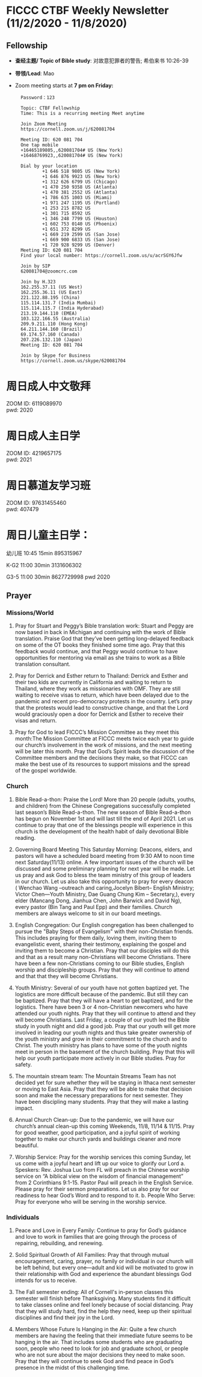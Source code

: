 
# FICCC CTBF Weekly Newsletter (11/2/2020 - 11/8/2020)

 
## Fellowship
- **查经主题/ Topic of Bible study**: 对故意犯罪者的警告; 希伯来书 10:26-39
- **带领/Lead**: Mao
		


- Zoom meeting starts at **7 pm on Friday:**
		
		Password：123

		Topic: CTBF Fellowship
		Time: This is a recurring meeting Meet anytime
		
		Join Zoom Meeting
		https://cornell.zoom.us/j/620081704
		
		Meeting ID: 620 081 704
		One tap mobile
		+16465189805,,620081704# US (New York)
		+16468769923,,620081704# US (New York)
		
		Dial by your location
		        +1 646 518 9805 US (New York)
		        +1 646 876 9923 US (New York)
		        +1 312 626 6799 US (Chicago)
		        +1 470 250 9358 US (Atlanta)
		        +1 470 381 2552 US (Atlanta)
		        +1 786 635 1003 US (Miami)
		        +1 971 247 1195 US (Portland)
		        +1 253 215 8782 US
		        +1 301 715 8592 US
		        +1 346 248 7799 US (Houston)
		        +1 602 753 0140 US (Phoenix)
		        +1 651 372 8299 US
		        +1 669 219 2599 US (San Jose)
		        +1 669 900 6833 US (San Jose)
		        +1 720 928 9299 US (Denver)
		Meeting ID: 620 081 704
		Find your local number: https://cornell.zoom.us/u/acrSGY6Jfw
		
		Join by SIP
		620081704@zoomcrc.com
		
		Join by H.323
		162.255.37.11 (US West)
		162.255.36.11 (US East)
		221.122.88.195 (China)
		115.114.131.7 (India Mumbai)
		115.114.115.7 (India Hyderabad)
		213.19.144.110 (EMEA)
		103.122.166.55 (Australia)
		209.9.211.110 (Hong Kong)
		64.211.144.160 (Brazil)
		69.174.57.160 (Canada)
		207.226.132.110 (Japan)
		Meeting ID: 620 081 704
		
		Join by Skype for Business
		https://cornell.zoom.us/skype/620081704

<!--
# Prayer meeting:
	
** Monthly prayer meeting at 7:30 pm on Wednesday （10/21/2020）:**



Join Zoom Meeting
https://cornell.zoom.us/j/97742522979?pwd=S1dwQUk2QTk0NGIySHRVMTA4L2JTUT09

Meeting ID: 977 4252 2979
Passcode: 123
One tap mobile
+16468769923,,97742522979# US (New York)
+16465189805,,97742522979# US (New York)

Dial by your location
        +1 646 876 9923 US (New York)
        +1 646 518 9805 US (New York)
        +1 470 381 2552 US (Atlanta)
        +1 651 372 8299 US (St. Paul)
        +1 786 635 1003 US (Miami)
        +1 301 715 8592 US (Germantown)
        +1 312 626 6799 US (Chicago)
        +1 470 250 9358 US (Atlanta)
        +1 669 900 6833 US (San Jose)
        +1 720 928 9299 US (Denver)
        +1 971 247 1195 US (Portland)
        +1 253 215 8782 US (Tacoma)
        +1 346 248 7799 US (Houston)
        +1 602 753 0140 US (Phoenix)
        +1 669 219 2599 US (San Jose)
Meeting ID: 977 4252 2979
Find your local number: https://cornell.zoom.us/u/atfiiyOJ

Join by SIP
97742522979@zoomcrc.com

Join by H.323
162.255.37.11 (US West)
162.255.36.11 (US East)
115.114.131.7 (India Mumbai)
115.114.115.7 (India Hyderabad)
213.19.144.110 (Amsterdam Netherlands)
213.244.140.110 (Germany)
103.122.166.55 (Australia)
149.137.40.110 (Singapore)
64.211.144.160 (Brazil)
69.174.57.160 (Canada)
207.226.132.110 (Japan)
Meeting ID: 977 4252 2979
Passcode: 123

Join by Skype for Business
https://cornell.zoom.us/skype/97742522979

-->




# 周日成人中文敬拜      
ZOOM ID: 6119089970     
pwd: 2020

# 周日成人主日学          
ZOOM ID: 4219657175      
pwd: 2021
	
# 周日慕道友学习班      
ZOOM ID: 97631455460   
pwd: 407479

# 周日儿童主日学： 

幼儿班  10:45      15min       895315967

K-G2      11:00      30min       3131606302

G3-5      11:00      30min       8627729998
pwd 2020

## Prayer

### Missions/World 
1) Pray for Stuart and Peggy’s Bible translation work: Stuart and Peggy are now based in back in Michigan and continuing with the work of Bible translation. Praise God that they’ve been getting long-delayed feedback on some of the OT books they finished some time ago. Pray that this feedback would continue, and that Peggy would continue to have opportunities for mentoring via email as she trains to work as a Bible translation consultant.
 
2) Pray for Derrick and Esther return to Thailand:  Derrick and Esther and their two kids are currently in California and waiting to return to Thailand, where they work as missionaries with OMF. They are still waiting to receive visas to return, which have been delayed due to the pandemic and recent pro-democracy protests in the country. Let’s pray that the protests would lead to constructive change, and that the Lord would graciously open a door for Derrick and Esther to receive their visas and return.
 
3) Pray for God to lead FICCC’s Mission Committee as they meet this month:The Mission Committee at FICCC meets twice each year to guide our church’s involvement in the work of missions, and the next meeting will be later this month. Pray that God’s Spirit leads the discussion of the Committee members and the decisions they make, so that FICCC can make the best use of its resources to support missions and the spread of the gospel worldwide.




### Church                                                                                                                                                                                                                                                                             
1. Bible Read-a-thon: Praise the Lord! More than 20 people (adults, youths, and children) from the Chinese Congregations successfully completed last season’s Bible Read-a-thon. The new season of Bible Read-a-thon has begun on November 1st and will last till the end of April 2021. Let us continue to pray that one of the blessings people will experience in this church is the development of the health habit of daily devotional Bible reading.

2. Governing Board Meeting This Saturday Morning: Deacons, elders, and pastors will have a scheduled board meeting from 9:30 AM to noon time next Saturday(11/13) online. A few important issues of the church will be discussed and some preliminary planning for next year will be made. Let us pray and ask God to bless the team ministry of this group of leaders in our church. Let us also take this opportunity to pray for every deacon (   Wenchao Wang –outreach and caring,Jocelyn Bibert– English Ministry; Victor Chen—Youth Ministry, Dae Guang Chung Kim – Secretary,), every elder (Mancang Dong, Jianhua Chen, John Barwick and David Ng), every pastor (Bin Tang and Paul Epp) and their families. Church members are always welcome to sit in our board meetings.

3. English Congregation: Our English congregation has been challenged to pursue the "Baby Steps of Evangelism" with their non-Christian friends.  This includes praying for them daily, loving them, inviting them to evangelistic event, sharing their testimony, explaining the gospel and inviting them to become a Christian.  Pray that our disciples will do this and that as a result many non-Christians will become Christians. There have been a few non-Christians coming to our Bible studies, English worship and discipleship groups.  Pray that they will continue to attend and that that they will become Christians.

4. Youth Ministry: Several of our youth have not gotten baptized yet.  The logistics are more difficult because of the pandemic.  But still they can be baptized.  Pray that they will have a heart to get baptized, and for the logistics. There have been 3 or 4 non-Christian newcomers who have attended our youth nights.  Pray that they will continue to attend and they will become Christians. Last Friday, a couple of our youth led the Bible study in youth night and did a good job.  Pray that our youth will get more involved in leading our youth nights and thus take greater ownership of the youth ministry and grow in their commitment to the church and to Christ. The youth ministry has plans to have some of the youth nights meet in person in the basement of the church building.  Pray that this will help our youth participate more actively in our Bible studies.  Pray for safety.

5. The mountain stream team:  The Mountain Streams Team has not decided yet for sure whether they will be staying in Ithaca next semester or moving to East Asia.  Pray that they will be able to make that decision soon and make the necessary preparations for next semester.  They have been discipling many students.  Pray that they will make a lasting impact.

6. Annual Church Clean-up:  Due to the pandemic, we will have our church’s annual clean-up this coming Weekends, 11/8, 11/14 & 11/15. Pray for good weather, good participation, and a joyful spirit of working together to make our church yards and buildings cleaner and more beautiful.

7. Worship Service: Pray for the worship services this coming Sunday, let us come with a joyful heart and lift up our voice to glorify our Lord 
a. Speskers: Rev. Joshua Luo from FL will preach in the Chinese worship service on “A biblical view on the wisdom of financial management” from 2 Corinthians 9:1-15. Pastor Paul will preach in the English Service. Please pray for their sermon preparations. Let us also pray for our readiness to hear God’s Word and to respond to it.
b. People Who Serve: Pray for everyone who will be serving in the worship service.





### Individuals
1. Peace and Love in Every Family: Continue to pray for God’s guidance and love to work in families that are going through the process of repairing, rebuilding, and renewing.

2. Solid Spiritual Growth of All Families: Pray that through mutual encouragement, caring, prayer, no family or individual in our church will be left behind, but every one—adult and kid will be motivated to grow in their relationship with God and experience the abundant blessings God intends for us to receive.

3. The Fall semester ending:  All of Cornell's in-person classes this semester will finish before Thanksgiving.  Many students find it difficult to take classes online and feel lonely because of social distancing.  Pray that they will study hard, find the help they need, keep up their spiritual disciplines and find their joy in the Lord.

4. Members Whose Future Is Hanging in the Air: Quite a few church members are having the feeling that their immediate future seems to be hanging in the air. That includes some students who are graduating soon, people who need to look for job and graduate school, or people who are not sure about the major decisions they need to make soon.  Pray that they will continue to seek God and find peace in God’s presence in the midst of this challenging time.




